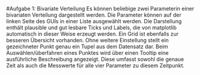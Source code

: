 #Aufgabe 1: Bivariate Verteilung
Es können beliebige zwei Parameterin einer bivariaten Verteilung dargestellt werden. Die Parameter können auf der linken Seite des GUIs in einer Liste ausgewählt werden.
Die Darstellung enthält plausible und gut lesbare Ticks und Labels, die von matplotlib automatisch in dieser Weise erzeugt werden. Ein Grid ist ebenfalls zur besseren Übersicht vorhanden.
Ohne weitere Einstellung stellt ein gezeichneter Punkt genau ein Tupel aus dem Datensatz dar.
Beim Auswählen/überfahren eines Punktes wird über einen Tooltip eine ausführliche Beschreibung angezeigt. Diese umfasst 
sowohl die genaue Zeit als auch die Messwerte für alle vier Parameter zu diesem Zeitpunkt.